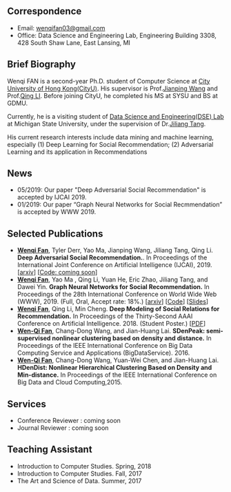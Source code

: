 ## Correspondence

* Email: wenqifan03@gmail.com
* Office: Data Science and Engineering Lab, Engineering Building 3308, 428 South Shaw Lane, East Lansing, MI


## Brief Biography

Wenqi FAN is a second-year Ph.D. student of Computer Science at [City University of Hong Kong(CityU)](https://www.cityu.edu.hk/). His supervisor is Prof.[Jianping Wang](http://www.cs.cityu.edu.hk/~jianwang/) and Prof.[Qing LI](https://www4.comp.polyu.edu.hk/~csqli/). Before joining CityU, he completed his MS at SYSU and BS at GDMU.

Currently, he is a visiting student of [Data Science and Engineering(DSE) Lab](http://dse.cse.msu.edu/) at Michigan State University, under the supervision of Dr.[Jiliang Tang](https://www.cse.msu.edu/~tangjili/index.html).

His current research interests include data mining and machine learning, especially (1) Deep Learning for Social Recommendation; (2) Adversarial Learning and its application in Recommendations


## News
* 05/2019: Our paper "Deep Adversarial Social Recommendation" is accepted by IJCAI 2019.
* 01/2019: Our paper “Graph Neural Networks for Social Recmmendation” is accepted by WWW 2019.


## Selected Publications
* **<u>Wenqi Fan</u>**, Tyler Derr, Yao Ma, Jianping Wang, Jiliang Tang, Qing Li.
  **Deep Adversarial Social Recommendation.**.  In Proceedings of the International Joint Conference on Artificial Intelligence (IJCAI), 2019. [[arxiv](https://arxiv.org/abs/1905.13160)] [[Code: coming soon](https://wenqifan03.github.io/)]  
* **<u>Wenqi Fan</u>**, Yao Ma , Qing Li, Yuan He, Eric Zhao, Jiliang Tang, and Dawei Yin. 
**Graph Neural Networks for Social Recommendation.** In Proceedings of the 28th International Conference on World Wide Web (WWW), 2019. (Full, Oral, Accept rate: 18%.)  [[arxiv](https://arxiv.org/abs/1902.07243)] [[Code](https://www.dropbox.com/s/b1s18w7v2zsm70w/2019_WWW_GraphRec_code.zip?dl=0)] [[Slides](https://www.dropbox.com/s/a3z67t26gl0wazs/2019_WWW_GraphRec_slide.pdf?dl=0)]
* **<u>Wenqi Fan</u>**, Qing Li, Min Cheng. **Deep Modeling of Social Relations for Recommendation.**  In Proceedings of the Thirty-Second AAAI Conference on Artificial Intelligence. 2018. (Student Poster.)  [[PDF](https://www.aaai.org/ocs/index.php/AAAI/AAAI18/paper/viewPaper/16075)]
* **<u>Wen-Qi Fan</u>**, Chang-Dong Wang, and Jian-Huang Lai. **SDenPeak: semi-supervised nonlinear clustering based on density and distance.** In Proceedings of the IEEE International Conference on Big Data Computing Service and Applications (BigDataService). 2016.
* **<u>Wen-Qi Fan</u>**, Chang-Dong Wang, Yuan-Wei Chen, and Jian-Huang Lai. **HDenDist: Nonlinear Hierarchical Clustering Based on Density and Min-distance.** In Proceedings of the IEEE International Conference on Big Data and Cloud Computing,2015.


## Services
* Conference Reviewer
  :  coming soon
* Journal Reviewer
  : coming soon



##  Teaching Assistant
* Introduction to Computer Studies. Spring, 2018
* Introduction to Computer Studies. Fall, 2017
* The Art and Science of Data. Summer, 2017

